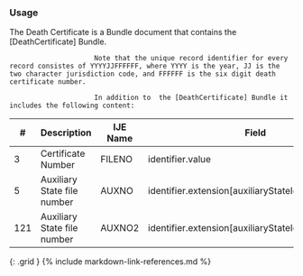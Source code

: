 ### Usage
The Death Certificate is a Bundle document that contains the [DeathCertificate] Bundle.

                         Note that the unique record identifier for every record consistes of YYYYJJFFFFFF, where YYYY is the year, JJ is the two character jurisdiction code, and FFFFFF is the six digit death certificate number.

                         In addition to  the [DeathCertificate] Bundle it includes the following content:
                         

| **#** |  **Description**   |  **IJE Name**   |  **Field**  |  **Type**  | **Value Set**  |
| ---------| ------------- | ------------ | -------------- | -------- | -------- |
| 3 | Certificate Number | FILENO| identifier.value | string(6) |  | 
| 5 | Auxiliary State file number | AUXNO| identifier.extension[auxiliaryStateIdentifier1].value | string(12) |  | 
| 121 | Auxiliary State file number | AUXNO2| identifier.extension[auxiliaryStateIdentifier2].value | string(12) |  | 
{: .grid }
{% include markdown-link-references.md %}
